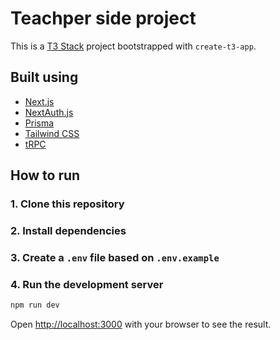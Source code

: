 # Teachper side project

This is a [T3 Stack](https://create.t3.gg/) project bootstrapped with `create-t3-app`.

## Built using

- [Next.js](https://nextjs.org)
- [NextAuth.js](https://next-auth.js.org)
- [Prisma](https://prisma.io)
- [Tailwind CSS](https://tailwindcss.com)
- [tRPC](https://trpc.io)

## How to run

### 1. Clone this repository

### 2. Install dependencies

### 3. Create a `.env` file based on `.env.example`

### 4. Run the development server

```bash 
npm run dev
```

Open [http://localhost:3000](http://localhost:3000) with your browser to see the result.
